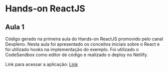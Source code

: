 Hands-on ReactJS
===


## Aula 1

Código gerado na primeira aula do Hands-on ReactJS promovido pelo canal Devpleno.
Nesta aula foi apresentado os conceitos iniciais sobre o React e foi utilizado hooks na implementação do exemplo.
Foi utilizado o CodeSandbox como editor de código e realizado o deploy no Netlify.

Link para acessar a aplicação: [Link](https://csb-33rp1.netlify.com/)
